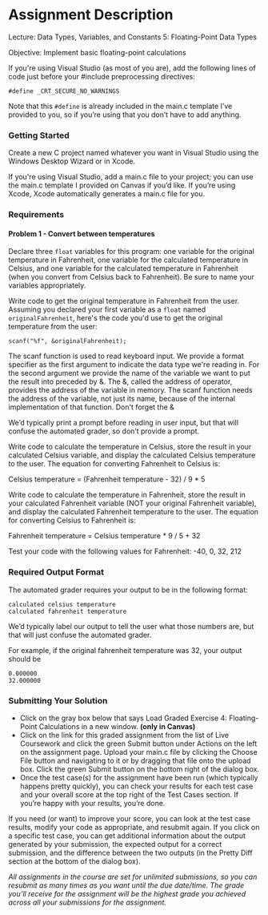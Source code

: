 # Assignment Description

Lecture: Data Types, Variables, and Constants 5: Floating-Point Data Types

Objective: Implement basic floating-point calculations

If you're using Visual Studio (as most of you are), add the following lines of code just before your #include preprocessing directives:

`#define _CRT_SECURE_NO_WARNINGS`

Note that this `#define` is already included in the main.c template I’ve provided to you, so if you’re using that you don’t have to add anything.

### Getting Started

Create a new C project named whatever you want in Visual Studio using the Windows Desktop Wizard or in Xcode.

If you're using Visual Studio, add a main.c file to your project; you can use the main.c template I provided on Canvas if you’d like. If you’re using Xcode, Xcode automatically generates a main.c file for you.

### Requirements

#### Problem 1 - Convert between temperatures

Declare three `float` variables for this program: one variable for the original temperature in Fahrenheit, one variable for the calculated temperature in Celsius, and one variable for the calculated temperature in Fahrenheit (when you convert from Celsius back to Fahrenheit). Be sure to name your variables appropriately.

Write code to get the original temperature in Fahrenheit from the user. Assuming you declared your first variable as a `float` named `originalFahrenheit`, here's the code you'd use to get the original temperature from the user:

`scanf("%f", &originalFahrenheit);`

The scanf function is used to read keyboard input. We provide a format specifier as the first argument to indicate the data type we're reading in. For the second argument we provide the name of the variable we want to put the result into preceded by &.  The &, called the address of operator, provides the address of the variable in memory. The scanf function needs the address of the variable, not just its name, because of the internal implementation of that function. Don't forget the &

We’d typically print a prompt before reading in user input, but that will confuse the automated grader, so don’t provide a prompt.

Write code to calculate the temperature in Celsius, store the result in your calculated Celsius variable, and display the calculated Celsius temperature to the user. The equation for converting Fahrenheit to Celsius is:

Celsius temperature = (Fahrenheit temperature - 32) / 9 * 5

Write code to calculate the temperature in Fahrenheit, store the result in your calculated Fahrenheit variable (NOT your original Fahrenheit variable), and display the calculated Fahrenheit temperature to the user. The equation for converting Celsius to Fahrenheit  is:

Fahrenheit temperature = Celsius temperature * 9 / 5 + 32

Test your code with the following values for Fahrenheit: -40, 0, 32, 212

### Required Output Format

The automated grader requires your output to be in the following format:

```
calculated celsius temperature
calculated fahrenheit temperature
```

We’d typically label our output to tell the user what those numbers are, but that will just confuse the automated grader.

For example, if the original fahrenheit temperature was 32, your output should be

```
0.000000
32.000000
```

### Submitting Your Solution
- Click on the gray box below that says Load Graded Exercise 4: Floating-Point Calculations in a new window. **(only in Canvas)**
- Click on the link for this graded assignment from the list of Live Coursework and click the green Submit button under Actions on the left on the assignment page. Upload your main.c file by clicking the Choose File button and navigating to it or by dragging that file onto the upload box. Click the green Submit button on the bottom right of the dialog box.
- Once the test case(s) for the assignment have been run (which typically happens pretty quickly), you can check your results for each test case and your overall score at the top right of the Test Cases section. If you’re happy with your results, you’re done.

If you need (or want) to improve your score, you can look at the test case results, modify your code as appropriate, and resubmit again. If you click on a specific test case, you can get additional information about the output generated by your submission, the expected output for a correct submission, and the difference between the two outputs (in the Pretty Diff section at the bottom of the dialog box).

*All assignments in the course are set for unlimited submissions, so you can resubmit as many times as you want until the due date/time. The grade you’ll receive for the assignment will be the highest grade you achieved across all your submissions for the assignment.*
<br>

